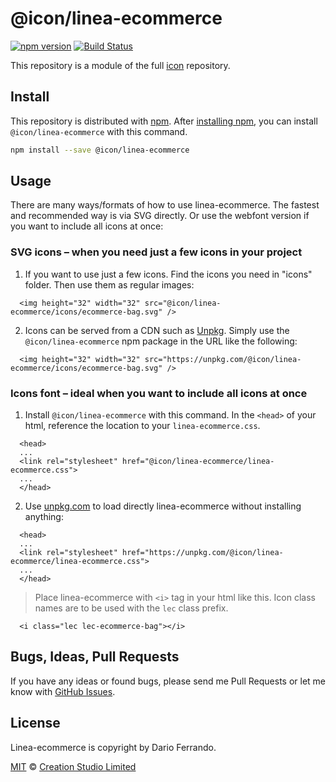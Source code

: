 # @icon/linea-ecommerce

[![npm version](https://img.shields.io/npm/v/@icon/linea-ecommerce.svg)](https://www.npmjs.org/package/@icon/linea-ecommerce)
[![Build Status](https://travis-ci.org/icon/icon.svg?branch=master)](https://travis-ci.org/icon/icon)

This repository is a module of the full [icon][icon] repository.

## Install

This repository is distributed with [npm]. After [installing npm][install-npm], you can install `@icon/linea-ecommerce` with this command.

```bash
npm install --save @icon/linea-ecommerce
```

## Usage

There are many ways/formats of how to use linea-ecommerce. The fastest and recommended way is via SVG directly. Or use the webfont version if you want to include all icons at once:

### SVG icons – when you need just a few icons in your project

  1. If you want to use just a few icons. Find the icons you need in "icons" folder. Then use them as regular images:

```
  <img height="32" width="32" src="@icon/linea-ecommerce/icons/ecommerce-bag.svg" />
```

  2. Icons can be served from a CDN such as [Unpkg][Unpkg]. Simply use the `@icon/linea-ecommerce` npm package in the URL like the following:

```
  <img height="32" width="32" src="https://unpkg.com/@icon/linea-ecommerce/icons/ecommerce-bag.svg" />
```

### Icons font – ideal when you want to include all icons at once

  1. Install `@icon/linea-ecommerce` with this command. In the `<head>` of your html, reference the location to your `linea-ecommerce.css`.

```
  <head>
  ...
  <link rel="stylesheet" href="@icon/linea-ecommerce/linea-ecommerce.css">
  ...
  </head>
```

  2. Use [unpkg.com][Unpkg] to load directly linea-ecommerce without installing anything:

```
  <head>
  ...
  <link rel="stylesheet" href="https://unpkg.com/@icon/linea-ecommerce/linea-ecommerce.css">
  ...
  </head>
```

> Place linea-ecommerce with `<i>` tag in your html like this. Icon class names are to be used with the `lec` class prefix.

```
  <i class="lec lec-ecommerce-bag"></i>
```


## Bugs, Ideas, Pull Requests

If you have any ideas or found bugs, please send me Pull Requests or let me know with [GitHub Issues][github issues].

## License

Linea-ecommerce is copyright by Dario Ferrando.

[MIT](./LICENSE) &copy; [Creation Studio Limited](https://creationstudio.com/)

[icon]: https://github.com/icon/icon
[docs]: http://icon.github.io/
[npm]: https://www.npmjs.com/
[install-npm]: https://docs.npmjs.com/getting-started/installing-node
[sass]: http://sass-lang.com/
[github issues]: https://github.com/thecreation/icons/issues
[Unpkg]: https://unpkg.com
